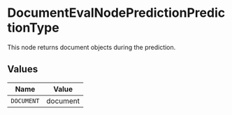 # DocumentEvalNodePredictionPredictionType

This node returns document objects during the prediction.


## Values

| Name       | Value      |
| ---------- | ---------- |
| `DOCUMENT` | document   |